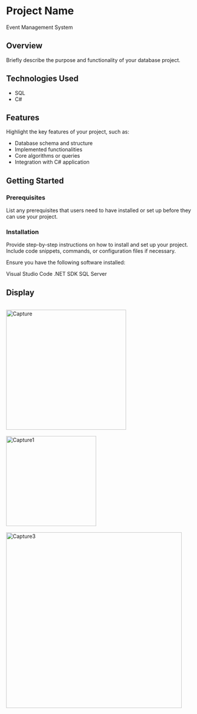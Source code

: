 # Project Name

Event Management System

## Overview

Briefly describe the purpose and functionality of your database project.

## Technologies Used

- SQL
- C#

## Features

Highlight the key features of your project, such as:

- Database schema and structure
- Implemented functionalities
- Core algorithms or queries
- Integration with C# application

## Getting Started

### Prerequisites

List any prerequisites that users need to have installed or set up before they can use your project.

### Installation

Provide step-by-step instructions on how to install and set up your project. Include code snippets, commands, or configuration files if necessary.

Ensure you have the following software installed:

Visual Studio Code
.NET SDK
SQL Server

## Display
<br>
<img width="325" alt="Capture" src="https://github.com/erfedsafb/hassan-mydb_repo/assets/133032237/f5205d8e-c767-4e9c-90ac-4bb10c39410e">
<br>
<br>

<img width="244" alt="Capture1" src="https://github.com/erfedsafb/hassan-mydb_repo/assets/133032237/576e377b-d437-4853-98e2-959d837641bc">
<br>
<br>
<img width="476" alt="Capture3" src="https://github.com/erfedsafb/hassan-mydb_repo/assets/133032237/2ad2f25f-609f-4161-9778-d1a10c13daa2">
<br>




